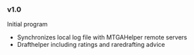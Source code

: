 ### v1.0

Initial program
- Synchronizes local log file with MTGAHelper remote servers
- Drafthelper including ratings and raredrafting advice
